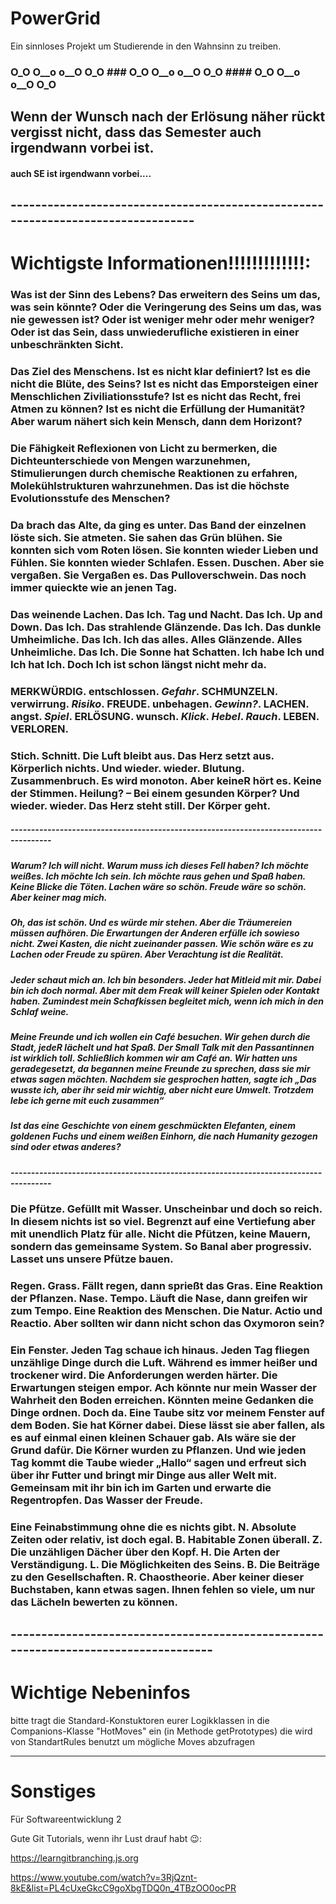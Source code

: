 # PowerGrid
Ein sinnloses Projekt um Studierende in den Wahnsinn zu treiben.

### O_O O__o o__O O_O ### O_O O__o o__O O_O #### O_O O__o o__O O_O

## Wenn der Wunsch nach der Erlösung näher rückt vergisst nicht, dass das Semester auch irgendwann vorbei ist.
#### auch SE ist irgendwann vorbei....

## ---------------------------------------------------------------------------------
# Wichtigste Informationen!!!!!!!!!!!!!:

### Was ist der Sinn des Lebens? Das erweitern des Seins um das, was sein könnte? Oder die Veringerung des Seins um das, was nie gewessen ist? Oder ist weniger mehr oder mehr weniger? Oder ist das Sein, dass unwiederufliche existieren in einer unbeschränkten Sicht.

### Das Ziel des Menschens. Ist es nicht klar definiert? Ist es die nicht die Blüte, des Seins? Ist es nicht das Emporsteigen einer Menschlichen Ziviliationsstufe? Ist es nicht das Recht, frei Atmen zu können? Ist es nicht die Erfüllung der Humanität? Aber warum nähert sich kein Mensch, dann dem Horizont? 

### Die Fähigkeit Reflexionen von Licht zu bermerken, die Dichteunterschiede von Mengen warzunehmen, Stimulierungen durch chemische Reaktionen zu erfahren, Molekühlstrukturen wahrzunehmen. Das ist die höchste Evolutionsstufe des Menschen?

### Da brach das Alte, da ging es unter. Das Band der einzelnen löste sich. Sie atmeten. Sie sahen das Grün blühen. Sie konnten sich vom Roten lösen. Sie konnten wieder Lieben und Fühlen. Sie konnten wieder Schlafen. Essen. Duschen. Aber sie vergaßen. Sie Vergaßen es. Das Pulloverschwein. Das noch immer quieckte wie an jenen Tag.

### Das weinende Lachen. Das Ich. Tag und Nacht. Das Ich. Up and Down. Das Ich. Das strahlende Glänzende. Das Ich. Das dunkle Umheimliche. Das Ich. Ich das alles. Alles Glänzende. Alles Unheimliche. Das Ich. Die Sonne hat Schatten. Ich habe Ich und Ich hat Ich. Doch Ich ist schon längst nicht mehr da.

### MERKWÜRDIG. entschlossen. *Gefahr*. SCHMUNZELN. verwirrung. *Risiko*. FREUDE. unbehagen. *Gewinn?*. LACHEN. angst. *Spiel*. ERLÖSUNG. wunsch. *Klick*. *Hebel*. *Rauch*.  LEBEN. VERLOREN. 

### Stich. Schnitt. Die Luft bleibt aus. Das Herz setzt aus. Körperlich nichts. Und wieder. wieder. Blutung. Zusammenbruch. Es wird monoton. Aber keineR hört es. Keine der Stimmen. Heilung? – Bei einem gesunden Körper? Und wieder. wieder. Das Herz steht still. Der Körper geht.

##### --------------------------------------------------------------------------------------
##### Warum? Ich will nicht. Warum muss ich dieses Fell haben? Ich möchte weißes. Ich möchte Ich sein. Ich möchte raus gehen und Spaß haben. Keine Blicke die Töten. Lachen wäre so schön. Freude wäre so schön. Aber keiner mag mich.

##### Oh, das ist schön. Und es würde mir stehen. Aber die Träumereien müssen aufhören. Die Erwartungen der Anderen erfülle ich sowieso nicht. Zwei Kasten, die nicht zueinander passen. Wie schön wäre es zu Lachen oder Freude zu spüren. Aber Verachtung ist die Realität.
     
##### Jeder schaut mich an. Ich bin besonders. Jeder hat Mitleid mit mir. Dabei bin ich doch normal. Aber mit dem Freak will keiner Spielen oder Kontakt haben. Zumindest mein Schafkissen begleitet mich, wenn ich mich in den Schlaf weine.

##### Meine Freunde und ich wollen ein Café besuchen. Wir gehen durch die Stadt, jedeR lächelt und hat Spaß. Der Small Talk mit den Passantinnen ist wirklich toll. Schließlich kommen wir am Café an. Wir hatten uns geradegesetzt, da begannen meine Freunde zu sprechen, dass sie mir etwas sagen möchten. Nachdem sie gesprochen hatten, sagte ich „Das wusste ich, aber ihr seid mir wichtig, aber nicht eure Umwelt. Trotzdem lebe ich gerne mit euch zusammen“ 

##### Ist das eine Geschichte von einem geschmückten Elefanten, einem goldenen Fuchs und einem weißen Einhorn, die nach Humanity gezogen sind oder etwas anderes?

##### --------------------------------------------------------------------------------------

### Die Pfütze. Gefüllt mit Wasser. Unscheinbar und doch so reich. In diesem nichts ist so viel. Begrenzt auf eine Vertiefung aber mit unendlich Platz für alle. Nicht die Pfützen, keine Mauern, sondern das gemeinsame System. So Banal aber progressiv. Lasset uns unsere Pfütze bauen. 

### Regen. Grass. Fällt regen, dann sprießt das Gras. Eine Reaktion der Pflanzen. Nase. Tempo. Läuft die Nase, dann greifen wir zum Tempo. Eine Reaktion des Menschen. Die Natur. Actio und Reactio. Aber sollten wir dann nicht schon das Oxymoron sein?

### Ein Fenster. Jeden Tag schaue ich hinaus. Jeden Tag fliegen unzählige Dinge durch die Luft. Während es immer heißer und trockener wird. Die Anforderungen werden härter. Die Erwartungen steigen empor. Ach könnte nur mein Wasser der Wahrheit den Boden erreichen. Könnten meine Gedanken die Dinge ordnen. Doch da. Eine Taube sitz vor meinem Fenster auf dem Boden. Sie hat Körner dabei. Diese lässt sie aber fallen, als es auf einmal einen kleinen Schauer gab. Als wäre sie der Grund dafür. Die Körner wurden zu Pflanzen. Und wie jeden Tag kommt die Taube wieder „Hallo“ sagen und erfreut sich über ihr Futter und bringt mir Dinge aus aller Welt mit. Gemeinsam mit ihr bin ich im Garten und erwarte die Regentropfen. Das Wasser der Freude.

### Eine Feinabstimmung ohne die es nichts gibt. N. Absolute Zeiten oder relativ, ist doch egal. B. Habitable Zonen überall. Z. Die unzähligen Dächer über den Kopf. H. Die Arten der Verständigung. L. Die Möglichkeiten des Seins. B. Die Beiträge zu den Gesellschaften. R. Chaostheorie. Aber keiner dieser Buchstaben, kann etwas sagen. Ihnen fehlen so viele, um nur das Lächeln bewerten zu können.

## ------------------------------------------------------------------------------------
# Wichtige Nebeninfos
bitte tragt die Standard-Konstuktoren eurer Logikklassen in die Companions-Klasse "HotMoves" ein (in Methode getPrototypes)
die wird von StandartRules benutzt um mögliche Moves abzufragen


------------------------------------------------------------------------------
# Sonstiges
Für Softwareentwicklung 2

Gute Git Tutorials, wenn ihr Lust drauf habt 😉:

https://learngitbranching.js.org

https://www.youtube.com/watch?v=3RjQznt-8kE&list=PL4cUxeGkcC9goXbgTDQ0n_4TBzOO0ocPR
